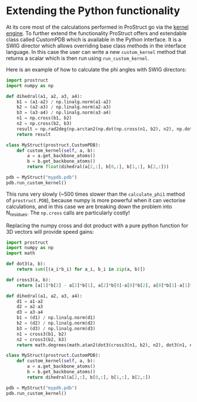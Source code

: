 # Extending the Python functionality

At its core most of the calculations performed in ProStruct go via the [kernel engine](../prostruct/README.md). To further extend the functionality ProStruct offers and extendable class called CustomPDB which is available in the Python interface. It is a SWIG director which allows overriding base class methods in the interface language. In this case the user can write a new `custom_kernel` method that returns a scalar which is then run using `run_custom_kernel`.

Here is an example of how to calculate the phi angles with SWIG directors:

```python
import prostruct
import numpy as np

def dihedral(a1, a2, a3, a4):
    b1 = (a1-a2) / np.linalg.norm(a1-a2)
    b2 = (a2-a3) / np.linalg.norm(a2-a3)
    b3 = (a3-a4) / np.linalg.norm(a3-a4)
    n1 = np.cross(b1, b2)
    n2 = np.cross(b2, b3)
    result = np.rad2deg(np.arctan2(np.dot(np.cross(n1, b2), n2), np.dot(n1, n2)))
    return result

class MyStruct(prostruct.CustomPDB): 
    def custom_kernel(self, a, b):
        a = a.get_backbone_atoms()
        b = b.get_backbone_atoms()
        return float(dihedral(a[2,:], b[0,:], b[1,:], b[2,:]))

pdb = MyStruct("mypdb.pdb")
pdb.run_custom_kernel()
```

This runs very slowly (~500 times slower than the `calculate_phi1` method of `prostruct.PDB`), because numpy is more powerful when it can vectorise calculations, and in this case we are breaking down the problem into N<sub>residues</sub>. The `np.cross` calls are particularly costly! 

Replacing the numpy cross and dot product with a pure python function for 3D vectors will provide speed gains:

```python
import prostruct
import numpy as np
import math

def dot3(a, b):
    return sum([(a_i*b_i) for a_i, b_i in zip(a, b)])

def cross3(a, b):
    return [a[1]*b[2] - a[2]*b[1], a[2]*b[0]-a[0]*b[2], a[0]*b[1]-a[1]*b[0]]

def dihedral(a1, a2, a3, a4):
    d1 = a1-a2
    d2 = a2-a3
    d3 = a3-a4
    b1 = (d1) / np.linalg.norm(d1)
    b2 = (d2) / np.linalg.norm(d2)
    b3 = (d3) / np.linalg.norm(d3)
    n1 = cross3(b1, b2)
    n2 = cross3(b2, b3)
    return math.degrees(math.atan2(dot3(cross3(n1, b2), n2), dot3(n1, n2)))

class MyStruct(prostruct.CustomPDB): 
    def custom_kernel(self, a, b):
        a = a.get_backbone_atoms()
        b = b.get_backbone_atoms()
        return dihedral(a[2,:], b[0,:], b[1,:], b[2,:])

pdb = MyStruct("mypdb.pdb")
pdb.run_custom_kernel()
```